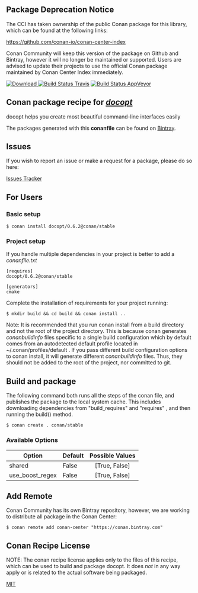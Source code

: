 ## Package Deprecation Notice

The CCI has taken ownership of the public Conan package for this library, which can be found at the following links:

https://github.com/conan-io/conan-center-index

Conan Community will keep this version of the package on Github and Bintray, however it will no longer be maintained or supported.
Users are advised to update their projects to use the official Conan package maintained by Conan Center Index immediately.


[![Download](https://api.bintray.com/packages/conan-community/conan/docopt%3Aconan/images/download.svg) ](https://bintray.com/conan-community/conan/docopt%3Aconan/_latestVersion)
[![Build Status Travis](https://travis-ci.org/conan-community/conan-docopt.svg)](https://travis-ci.org/conan-community/conan-docopt)
[![Build Status AppVeyor](https://ci.appveyor.com/api/projects/status/github/conan-community/conan-docopt?svg=true)](https://ci.appveyor.com/project/ConanCIintegration/conan-docopt)

## Conan package recipe for [*docopt*](https://github.com/docopt/docopt.cpp)

docopt helps you create most beautiful command-line interfaces easily

The packages generated with this **conanfile** can be found on [Bintray](https://bintray.com/conan-community/conan/docopt%3Aconan).


## Issues

If you wish to report an issue or make a request for a package, please do so here:

[Issues Tracker](https://github.com/conan-community/community/issues)


## For Users

### Basic setup

    $ conan install docopt/0.6.2@conan/stable

### Project setup

If you handle multiple dependencies in your project is better to add a *conanfile.txt*

    [requires]
    docopt/0.6.2@conan/stable

    [generators]
    cmake

Complete the installation of requirements for your project running:

    $ mkdir build && cd build && conan install ..

Note: It is recommended that you run conan install from a build directory and not the root of the project directory.  This is because conan generates *conanbuildinfo* files specific to a single build configuration which by default comes from an autodetected default profile located in ~/.conan/profiles/default .  If you pass different build configuration options to conan install, it will generate different *conanbuildinfo* files.  Thus, they should not be added to the root of the project, nor committed to git.


## Build and package

The following command both runs all the steps of the conan file, and publishes the package to the local system cache.  This includes downloading dependencies from "build_requires" and "requires" , and then running the build() method.

    $ conan create . conan/stable


### Available Options
| Option        | Default | Possible Values  |
| ------------- |:----------------- |:------------:|
| shared      | False |  [True, False] |
| use_boost_regex      | False |  [True, False] |


## Add Remote

Conan Community has its own Bintray repository, however, we are working to distribute all package in the Conan Center:

    $ conan remote add conan-center "https://conan.bintray.com"


## Conan Recipe License

NOTE: The conan recipe license applies only to the files of this recipe, which can be used to build and package docopt.
It does *not* in any way apply or is related to the actual software being packaged.

[MIT](LICENSE)
